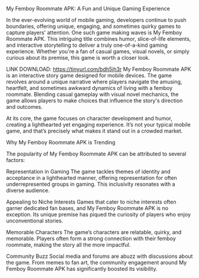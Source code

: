 My Femboy Roommate APK: A Fun and Unique Gaming Experience

In the ever-evolving world of mobile gaming, developers continue to push boundaries, offering unique, engaging, and sometimes quirky games to capture players' attention. One such game making waves is My Femboy Roommate APK. This intriguing title combines humor, slice-of-life elements, and interactive storytelling to deliver a truly one-of-a-kind gaming experience. Whether you're a fan of casual games, visual novels, or simply curious about its premise, this game is worth a closer look.

LINK DOWNLOAD: https://tinyurl.com/bdh5jh3r
My Femboy Roommate APK is an interactive story game designed for mobile devices. The game revolves around a unique narrative where players navigate the amusing, heartfelt, and sometimes awkward dynamics of living with a femboy roommate. Blending casual gameplay with visual novel mechanics, the game allows players to make choices that influence the story's direction and outcomes.

At its core, the game focuses on character development and humor, creating a lighthearted yet engaging experience. It’s not your typical mobile game, and that’s precisely what makes it stand out in a crowded market.

Why My Femboy Roommate APK is Trending

The popularity of My Femboy Roommate APK can be attributed to several factors:

Representation in Gaming
The game tackles themes of identity and acceptance in a lighthearted manner, offering representation for often underrepresented groups in gaming. This inclusivity resonates with a diverse audience.

Appealing to Niche Interests
Games that cater to niche interests often garner dedicated fan bases, and My Femboy Roommate APK is no exception. Its unique premise has piqued the curiosity of players who enjoy unconventional stories.

Memorable Characters
The game’s characters are relatable, quirky, and memorable. Players often form a strong connection with their femboy roommate, making the story all the more impactful.

Community Buzz
Social media and forums are abuzz with discussions about the game. From memes to fan art, the community engagement around My Femboy Roommate APK has significantly boosted its visibility.
